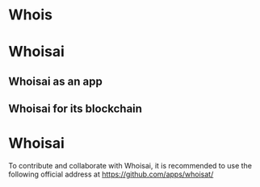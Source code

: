 # Whois




# Whoisai
## Whoisai as an app



## Whoisai for its blockchain




# Whoisai
To contribute and collaborate with Whoisai, it is recommended to use the following official address at
<https://github.com/apps/whoisat/>
